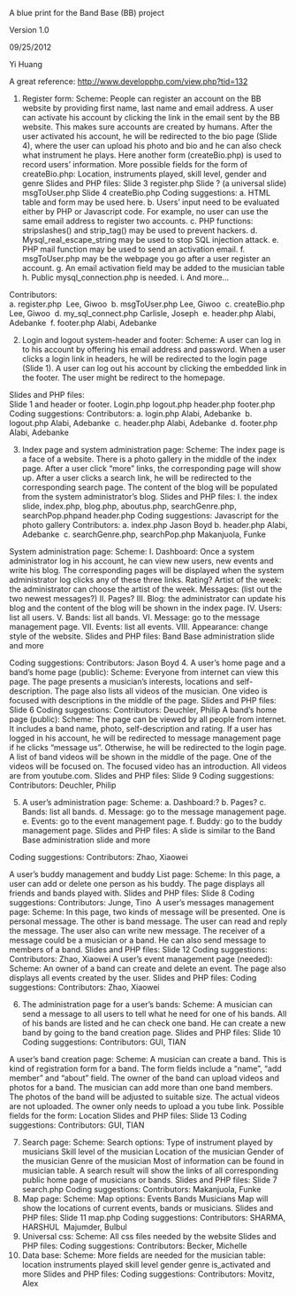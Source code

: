 ﻿A blue print for the Band Base (BB) project

Version 1.0

09/25/2012

Yi Huang

A great reference: http://www.developphp.com/view.php?tid=132

1. Register form:
Scheme:
People can register an account on the BB website by providing first name, last name and email address. A user can activate his account by clicking the link in the email sent by the BB website. This makes sure accounts are created by humans. After the user activated his account, he will be redirected to the bio page (Slide 4), where the user can upload his photo and bio and he can also check what instrument he plays. Here another form (createBio.php) is used to record users’ information.
More possible fields for the form of createBio.php:
Location, instruments played, skill level, gender and genre
Slides and PHP files:
Slide 3  register.php
Slide ? (a universal slide)  msgToUser.php
Slide 4 createBio.php
Coding suggestions:
a. HTML table and form may be used here.
b. Users’ input need to be evaluated either by PHP or Javascript code. For example, no user can use the same email address to register two accounts.
c. PHP functions: stripslashes() and strip_tag() may be used to prevent hackers.
d. Mysql_real_escape_string may be used to stop SQL injection attack.
e. PHP mail function may be used to send an activation email.
f. msgToUser.php may be the webpage you go after a user register an account.
g. An email activation field may be added to the musician table
h. Public mysql_connection.php is needed.
i. And more…

Contributors:  
a. register.php  Lee, Giwoo  
b. msgToUser.php Lee, Giwoo 
c. createBio.php Lee, Giwoo 
d. my_sql_connect.php Carlisle, Joseph 
e. header.php Alabi, Adebanke 
          f. footer.php Alabi, Adebanke 

2. Login and logout system-header and footer:
Scheme:
A user can log in to his account by offering his email address and password. When a user clicks a login link in headers, he will be redirected to the login page (Slide 1).
A user can log out his account by clicking the embedded link in the footer. The user might be redirect to the homepage.

Slides and PHP files:  
Slide 1 and header or footer.
Login.php
logout.php
header.php
footer.php
Coding suggestions:
Contributors:
a. login.php Alabi, Adebanke 
b. logout.php Alabi, Adebanke 
c. header.php Alabi, Adebanke 
d. footer.php Alabi, Adebanke 
 
3. Index page and system administration page:
Scheme: 
The index page is a face of a website. There is a photo gallery in the middle of the index page. After a user click “more” links, the corresponding page will show up. After a user clicks a search link, he will be redirected to the corresponding search page. The content of the blog will be populated from the system administrator’s blog.
Slides and PHP files: 
I. the index slide, index.php, blog.php, aboutus.php, searchGenre.php, searchPop.phpand header.php
Coding suggestions: Javascript for the photo gallery
Contributors:
a. index.php Jason Boyd
b. header.php Alabi, Adebanke 
c. searchGenre.php, searchPop.php Makanjuola, Funke

System administration page:
Scheme:
I. Dashboard:
Once a system administrator log in his account, he can view new users, new events and write his blog. The corresponding pages will be displayed when the system administrator log clicks any of these three links.
Rating?
Artist of the week: the administrator can choose the artist of the week.
Messages: (list out the two newest messages?)
II. Pages?
III. Blog: the administrator can update his blog and the content of the blog will be shown in the index page.
IV. Users: list all users.
V. Bands: list all bands.
VI. Message: go to the message management page.
VII. Events: list all events.
VIII. Appearance: change style of the website.
Slides and PHP files: 
Band Base administration slide and more

Coding suggestions:
Contributors:
Jason Boyd
4. A user’s home page and a band’s home page (public):
Scheme:
Everyone from internet can view this page. The page presents a musician’s interests, locations and self-description. The page also lists all videos of the musician. One video is focused with descriptions in the middle of the page.
Slides and PHP files: 
Slide 6
Coding suggestions: 
Contributors: Deuchler, Philip
A band’s home page (public):
Scheme:
The page can be viewed by all people from internet. It includes a band name, photo, self-description and rating. If a user has logged in his account, he will be redirected to message management page if he clicks “message us”. Otherwise, he will be redirected to the login page.
A list of band videos will be shown in the middle of the page. One of the videos will be focused on. The focused video has an introduction. All videos are from youtube.com. 
Slides and PHP files:
Slide 9
Coding suggestions:
Contributors: Deuchler, Philip

5. A user’s administration page:
Scheme:
a. Dashboard:?
b. Pages?
c. Bands: list all bands.
d. Message: go to the message management page.
e. Events: go to the event management page.
f. Buddy: go to the buddy management page.
Slides and PHP files: 
A slide is similar to the Band Base administration slide and more

Coding suggestions:
Contributors: Zhao, Xiaowei

A user’s buddy management and buddy List page:
Scheme:
In this page, a user can add or delete one person as his buddy. The page displays all friends and bands played with.
Slides and PHP files:
Slide 8
Coding suggestions:
Contributors: Junge, Tino 
A user’s messages management page:
Scheme:
In this page, two kinds of message will be presented. One is personal message. The other is band message. The user can read and reply the message. The user also can write new message. The receiver of a message could be a musician or a band. He can also send message to members of a band.
Slides and PHP files:
Slide 12
Coding suggestions:
Contributors: Zhao, Xiaowei
A user’s event management page (needed):
Scheme:
An owner of a band can create and delete an event. The page also displays all events created by the user.
Slides and PHP files:
Coding suggestions:
Contributors: Zhao, Xiaowei

6. The administration page for a user’s bands:
Scheme:
A musician can send a message to all users to tell what he need for one of his bands. All of his bands are listed and he can check one band.
He can create a new band by going to the band creation page.
Slides and PHP files:
Slide 10
Coding suggestions:
Contributors: GUI, TIAN 

A user’s band creation page:
Scheme:
A musician can create a band. This is kind of registration form for a band. The form fields include a “name”, “add member” and “about” field. The owner of the band can upload videos and photos for a band. The musician can add more than one band members. The photos of the band will be adjusted to suitable size. The actual videos are not uploaded. The owner only needs to upload a you tube link. 
Possible fields for the form:
Location
Slides and PHP files:
Slide 13
Coding suggestions:
Contributors: GUI, TIAN 

7. Search page:
Scheme:
Search options: 
Type of instrument played by musicians
Skill level of the musician
Location of the musician
Gender of the musician
Genre of the musician
Most of information can be found in musician table. 
A search result will show the links of all corresponding public home page of musicians or bands.
Slides and PHP files:
Slide 7
search.php
Coding suggestions:
Contributors:
Makanjuola, Funke
8. Map page:
Scheme:
Map options: 
Events
Bands
Musicians
Map will show the locations of current events, bands or musicians.
Slides and PHP files:
Slide 11
map.php
Coding suggestions:
Contributors: 
SHARMA, HARSHUL 
Majumder, Bulbul
9. Universal css:
Scheme: All css files needed by the website
Slides and PHP files:
Coding suggestions:
Contributors:
Becker, Michelle
10. Data base:
Scheme:
More fields are needed for the musician table:
location
instruments played
skill level
gender 
genre
is_activated
and more
Slides and PHP files:
Coding suggestions:
Contributors:
Movitz, Alex









